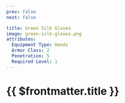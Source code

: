 ```yaml
---
prev: false
next: false

title: Green Silk Gloves
image: green-silk-gloves.png
attributes:
  Equipment Type: Hands
  Armor Class: 2
  Penetration: 5
  Required Level: 1
---
```


# {{ $frontmatter.title }}

<MyItemComponent :item="$frontmatter" />


